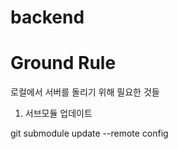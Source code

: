 # backend

# Ground Rule
로컬에서 서버를 돌리기 위해 필요한 것들
1. 서브모듈 업데이트

git submodule update --remote config 
